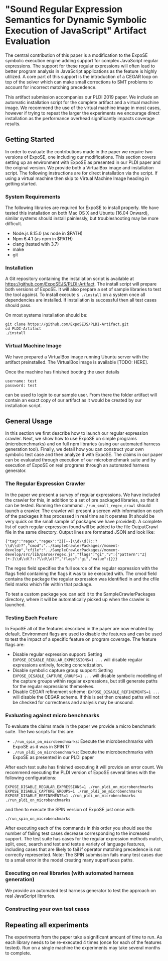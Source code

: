 # "Sound Regular Expression Semantics for Dynamic Symbolic Execution of JavaScript" Artifact Evaluation
  
The central contribution of this paper is a modification to the ExpoSE symbolic execution engine adding support for complex JavaScript regular expressions. The support for these regular expressions will often lead to better program analysis in JavaScript applications as the feature is highly utilized. A core part of this support is the introduction of a CEGAR loop on top of the solver which can make small corrections to SMT problems to account for incorrect matching precedence.

This artifact submission accompanies our PLDI 2019 paper. We include an automatic installation script for the complete artifact and a virtual machine image. We recommend the use of the virtual machine image in most cases, however if trying to repeat the larger the experiments we encourage direct installation as the performance overhead significantly impacts coverage results.

## Getting Started

In order to evaluate the contributions made in the paper we require two versions of ExpoSE, one including our modifications. This section covers setting up an environment with ExpoSE as presented in our PLDI paper and the original version. We provide both a VirtualBox image and installation script. The following instructions are for direct installation via the script. If using a virtual machine then skip to Virtual Machine Image heading in getting started.

### System Requirements

The following libraries are required for ExpoSE to install properly. We have tested this installation on both Mac OS X and Ubuntu (16.04 Onward), similar systems should install painlessly, but troubleshooting may be more difficult. 

- Node.js 8.15.0 (as node in $PATH)
- Npm 6.4.1 (as npm in $PATH)
- clang (tested with 3.7)
- make
- git

### Installation

A Git repository containing the installation script is available at https://github.com/ExpoSEJS/PLDI-Artifact. The install script will prepare both versions of ExpoSE. It will also prepare a set of sample libraries to test the tool against. To install execute `$ ./install` on a system once all dependencies are installed. If installation is successful then all test cases should pass.

On most systems installation should be:
```
git clone https://github.com/ExpoSEJS/PLDI-Artifact.git
cd PLDI-Artifact
./install
```

### Virtual Machine Image

We have prepared a VirtualBox image running Ubuntu server with the artifact preinstalled. The VirtualBox image is available [TODO: HERE].

Once the machine has finished booting the user details

```
username: test
password: test
```

can be used to login to our sample user. From there the folder artifact will contain an exact copy of our artifact as it would be created by our installation script.

## General Usage

In this section we first describe how to launch our regular expression crawler. Next, we show how to use ExpoSE on simple programs (microbenchmarks) and on full npm libraries (using our automated harness generation tool). Finally, we detail how you can construct your own symbolic test case and then analyze it with ExpoSE. The claims in our paper can be evaluated through execution of our microbenchmark suite and by execution of ExpoSE on real programs through an automated harness generator. 

### The Regular Expression Crawler

In the paper we present a survey of regular expressions. We have included the crawler for this, in addition to a set of pre packaged libraries, so that it can be tested. Running the command `./run_small_regex_crawl` should launch a crawler. The crawler will present a screen with information on each of the packages it has processed in real time as it operates (It should be very quick on the small sample of packages we have provided). A complete list of each regular expression found will be added to the file OutputCrawl file in the same directory. Output lines are formatted JSON and look like:
```
{"tag":"regex","regex":"Z|[+-]\\d\\d(?::?\\d\\d)?","cmod":"../SampleCrawlerPackages//moment-develop","cfile":"../SampleCrawlerPackages//moment-develop/src/lib/parse/regex.js","flags":"gi","v":{"pattern":"Z|[+-]\\d\\d(?::?\\d\\d)?","flags":"gi","value":{}}}
```

The regex field specifies the full source of the regular expression with the flags field containing the flags it was to be executed with. The cmod field contains the package the regular expression was identified in and the cfile field marks which file within that package.

To test a custom package you can add it to the SampleCrawlerPackages directory, where it will be automatically picked up when the crawler is launched.  

### Testing Each Feature

In ExpoSE all of the features described in the paper are now enabled by default. Environment flags are used to disable the features and can be used to test the impact of a specific feature on program coverage. The feature flags are:

- Disable regular expression support: Setting `EXPOSE_DISABLE_REGULAR_EXPRESSIONS=1 ...` will disable regular expressions entirely, forcing concretization. 
- Disable symbolic capture group support: Setting `EXPOSE_DISABLE_CAPTURE_GROUPS=1 ...` will disable symbolic modelling of the capture groups within regular expressions, but still generate paths for the regular expressions themselves.
- Disable CEGAR refinement scheme: `EXPOSE_DISABLE_REFINEMENTS=1 ...` will disable the CEGAR scheme. If this is set then created paths will not be checked for correctness and analysis may be unsound.

### Evaluating against micro benchmarks

To evaluate the claims made in the paper we provide a micro benchmark suite. The two scripts for this are:

- `./run_spin_on_microbenchmarks`: Execute the microbenchmarks with ExpoSE as it was in SPIN 17
- `./run_pldi_on_microbenchmarks`: Execute the microbenchmarks with ExpoSE as presented in our PLDI paper

After each test suite has finished executing it will provide an error count. We recommend executing the PLDI version of ExpoSE several times with the following configurations:

```
EXPOSE_DISABLE_REGULAR_EXPRESSIONS=1 ./run_pldi_on_microbenchmarks
EXPOSE_DISABLE_CAPTURE_GROUPS=1 ./run_pldi_on_microbenchmarks
EXPOSE_DISABLE_REFINEMENTS=1 ./run_pldi_on_microbenchmarks
./run_pldi_on_microbenchmarks
```

and then to execute the SPIN version of ExpoSE just once with

```
./run_spin_on_microbenchmarks
```

After executing each of the commands in this order you should see the number of failing test cases decrease corresponding to the increased support. The test suite has cases for the regular expression methods match, split, exec, search and test and tests a variety of language features, including cases that are likely to fail if operator matching precedence is not correctly represented. Note: The SPIN submission fails many test cases due to a small error in the model creating many superfluous paths.

### Executing on real libraries (with automated harness generation)

We provide an automated test harness generator to test the approach on real JavaScript libraries. 

### Constructing your own test cases

## Repeating all experiments 

The experiments from the paper take a significant amount of time to run. As each library needs to be re-executed 4 times (once for each of the features tested). Run on a single machine the experiments may take several months to complete.
